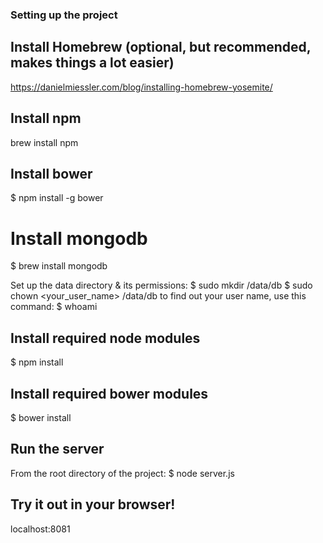### Setting up the project

## Install Homebrew (optional, but recommended, makes things a lot easier)
https://danielmiessler.com/blog/installing-homebrew-yosemite/

## Install npm
brew install npm

## Install bower
$ npm install -g bower

# Install mongodb
$ brew install mongodb

Set up the data directory & its permissions:
$ sudo mkdir /data/db
$ sudo chown <your_user_name> /data/db
to find out your user name, use this command:
$ whoami

## Install required node modules
$ npm install

## Install required bower modules
$ bower install

## Run the server
From the root directory of the project:
$ node server.js

## Try it out in your browser!
localhost:8081



